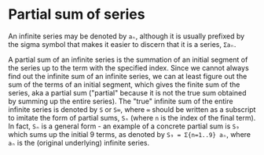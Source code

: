 # Partial sum of series

An infinite series may be denoted by `aₙ`, although it is usually prefixed by the sigma symbol that makes it easier to discern that it is a series, `Σaₙ`.



A partial sum of an infinite series is the summation of an initial segment of the series up to the term with the specified index. Since we cannot always find out the infinite sum of an infinite series, we can at least figure out the sum of the terms of an initial segment, which gives the finite sum of the series, aka a partial sum ("partial" because it is not the true sum obtained by summing up the entire series). The "true" infinite sum of the entire infinite series is denoted by `S` or `S∞`, where `∞` should be written as a subscript to imitate the form of partial sums, `Sₙ` (where `n` is the index of the final term). In fact, `Sₙ` is a general form - an example of a concrete partial sum is `S₉` which sums up the initial 9 terms, as denoted by `S₉ = Σ{n=1..9} aₙ`, where `aₙ` is the (original underlying) infinite series.
